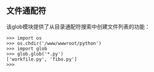 ## 文件通配符

该glob模块提供了从目录通配符搜索中创建文件列表的功能：

```
>>> import os
>>> os.chdir('/www/wwwroot/python')
>>> import glob
>>> glob.glob('*.py')
['workfile.py', 'fibo.py']
>>>
```



